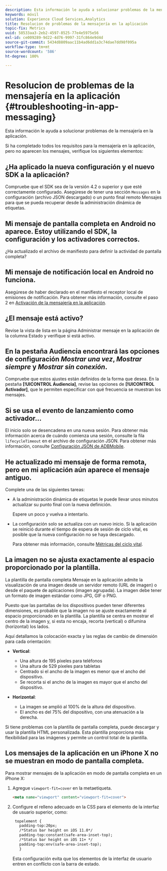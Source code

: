 ```yaml
---
description: Esta información le ayuda a solucionar problemas de la mensajería en la aplicación.
keywords: móvil
solution: Experience Cloud Services,Analytics
title: Resolucion de problemas de la mensajería en la aplicación
topic-fix: Metrics
uuid: 58533aa3-2eb2-4597-8525-77e4e5975e56
exl-id: ce009289-9d22-4d76-9997-31fc864e9d4d
source-git-commit: 5434d8809aac11b4ad6dd1a3c74dae7dd98f095a
workflow-type: tm+mt
source-wordcount: '586'
ht-degree: 100%

---
```


# Resolucion de problemas de la mensajería en la aplicación {#troubleshooting-in-app-messaging}

Esta información le ayuda a solucionar problemas de la mensajería en la aplicación.

Si ha completado todos los requisitos para la mensajería en la aplicación, pero no aparecen los mensajes, verifique los siguientes elementos:

## ¿Ha aplicado la nueva configuración y el nuevo SDK a la aplicación?

Compruebe que el SDK sea de la versión 4.2 o superior y que esté correctamente configurado. Asegúrese de tener una sección `Messages` en la configuración (archivo JSON descargado) o un punto final remoto Mensajes para que se pueda recuperar desde la administración dinámica de etiquetas.

## Mi mensaje de pantalla completa en Android no aparece. Estoy utilizando el SDK, la configuración y los activadores correctos.

¿Ha actualizado el archivo de manifiesto para definir la actividad de pantalla completa?

## Mi mensaje de notificación local en Android no funciona.

Asegúrese de haber declarado en el manifiesto el receptor local de emisiones de notificación. Para obtener más información, consulte el paso 2 en [Activación de la mensajería en la aplicación](/help/android/messaging-main/messaging/messaging.md).

## ¿El mensaje está activo?

Revise la vista de lista en la página Administrar mensaje en la aplicación de la columna Estado y verifique si está activo.

## En la pestaña Audiencia encontrará las opciones de configuración *Mostrar una vez*, *Mostrar siempre* y *Mostrar sin conexión*.

Compruebe que estos ajustes están definidos de la forma que desea. En la pestaña **[!UICONTROL Audiencia]**, revise las opciones de **[!UICONTROL Activador]**, que le permiten especificar con qué frecuencia se muestran los mensajes.

## Si se usa el evento de lanzamiento como activador…

El inicio solo se desencadena en una nueva sesión. Para obtener más información acerca de cuándo comienza una sesión, consulte la fila `lifecycleTimeout` en el archivo de configuración JSON. Para obtener más información, consulte [Configuración JSON de ADBMobile](/help/ios/configuration/json-config/json-config.md).

## He actualizado mi mensaje de forma remota, pero en mi aplicación aún aparece el mensaje antiguo.

Complete una de las siguientes tareas:

* A la administración dinámica de etiquetas le puede llevar unos minutos actualizar su punto final con la nueva definición.

   Espere un poco y vuelva a intentarlo.

* La configuración solo se actualiza con un nuevo inicio.
Si la aplicación se reinició durante el tiempo de espera de sesión de ciclo vital, es posible que la nueva configuración no se haya descargado.

   Para obtener más información, consulte [Métricas del ciclo vital](/help/ios/metrics.md).

## La imagen no se ajusta exactamente al espacio proporcionado por la plantilla.

La plantilla de pantalla completa Mensaje en la aplicación admite la visualización de una imagen desde un servidor remoto (URL de imagen) o desde el paquete de aplicaciones (imagen agrupada). La imagen debe tener un formato de imagen estándar como JPG, GIF o PNG.

Puesto que las pantallas de los dispositivos pueden tener diferentes dimensiones, es probable que la imagen no se ajuste exactamente al espacio proporcionado en la plantilla. La plantilla se centra en mostrar el centro de la imagen y, si esta no encaja, recorta (vertical) o difumina (horizontal) los lados.

Aquí detallamos la colocación exacta y las reglas de cambio de dimensión para cada orientación:

* **Vertical**:
   * Una altura de 195 píxeles para teléfonos
   * Una altura de 529 píxeles para tabletas
   * Centrado si el ancho de la imagen es menor que el ancho del dispositivo.
   * Se recorta si el ancho de la imagen es mayor que el ancho del dispositivo.

* **Horizontal**:
   * La imagen se amplió al 100% de la altura del dispositivo.
   * El ancho es del 75% del dispositivo, con una atenuación a la derecha.

Si tiene problemas con la plantilla de pantalla completa, puede descargar y usar la plantilla HTML personalizada. Esta plantilla proporciona más flexibilidad para las imágenes y permite un control total de la plantilla.

## Los mensajes de la aplicación en un iPhone X no se muestran en modo de pantalla completa.

Para mostrar mensajes de la aplicación en modo de pantalla completa en un iPhone X:

1. Agregue `viewport-fit=cover` en la metaetiqueta.

   ```html
   <meta name="viewport" content="viewport-fit=cover">
   ```

1. Configure el relleno adecuado en la CSS para el elemento de la interfaz de usuario superior, como:

   ```html
    topelement {
      padding-top:20px;
      /*Status bar height on iOS 11.0*/
      padding-top:constant(safe-area-inset-top);
      /*Status bar height on iOS 11+ */
      padding-top:env(safe-area-inset-top);
      } 
   ```

   Esta configuración evita que los elementos de la interfaz de usuario entren en conflicto con la barra de estado.
